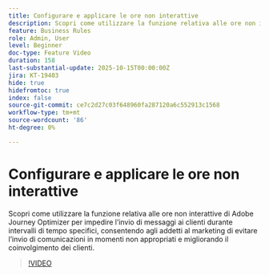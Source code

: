 ```yaml
---
title: Configurare e applicare le ore non interattive
description: Scopri come utilizzare la funzione relativa alle ore non interattive in Adobe Journey Optimizer per impedire l’invio di messaggi (SMS, e-mail, push, WhatsApp) ai clienti durante intervalli di tempo specifici, aiutando gli esperti di marketing a evitare l’invio di comunicazioni in momenti non appropriati e migliorando il coinvolgimento dei clienti.
feature: Business Rules
role: Admin, User
level: Beginner
doc-type: Feature Video
duration: 158
last-substantial-update: 2025-10-15T00:00:00Z
jira: KT-19403
hide: true
hidefromtoc: true
index: false
source-git-commit: ce7c2d27c03f648960fa287120a6c552913c1568
workflow-type: tm+mt
source-wordcount: '86'
ht-degree: 0%

---
```



# Configurare e applicare le ore non interattive

Scopri come utilizzare la funzione relativa alle ore non interattive di Adobe Journey Optimizer per impedire l’invio di messaggi ai clienti durante intervalli di tempo specifici, consentendo agli addetti al marketing di evitare l’invio di comunicazioni in momenti non appropriati e migliorando il coinvolgimento dei clienti.

>[!VIDEO](https://video.tv.adobe.com/v/3475860/?captions=ita&learn=on&enablevpops)
